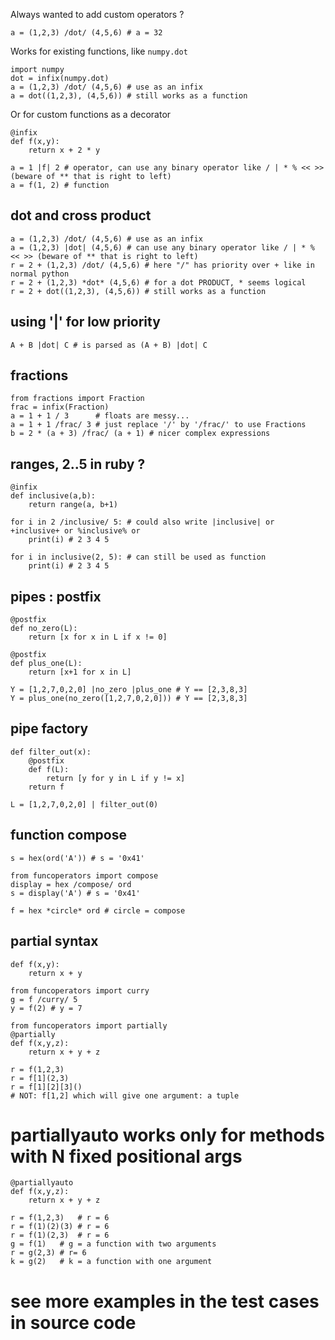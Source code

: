 Always wanted to add custom operators ?

    a = (1,2,3) /dot/ (4,5,6) # a = 32

Works for existing functions, like `numpy.dot`

    import numpy
    dot = infix(numpy.dot)
    a = (1,2,3) /dot/ (4,5,6) # use as an infix
    a = dot((1,2,3), (4,5,6)) # still works as a function

Or for custom functions as a decorator

    @infix
    def f(x,y):
        return x + 2 * y

    a = 1 |f| 2 # operator, can use any binary operator like / | * % << >> (beware of ** that is right to left)
    a = f(1, 2) # function

## dot and cross product

    a = (1,2,3) /dot/ (4,5,6) # use as an infix
    a = (1,2,3) |dot| (4,5,6) # can use any binary operator like / | * % << >> (beware of ** that is right to left)
    r = 2 + (1,2,3) /dot/ (4,5,6) # here "/" has priority over + like in normal python
    r = 2 + (1,2,3) *dot* (4,5,6) # for a dot PRODUCT, * seems logical
    r = 2 + dot((1,2,3), (4,5,6)) # still works as a function

## using '|' for low priority

    A + B |dot| C # is parsed as (A + B) |dot| C

## fractions

    from fractions import Fraction
    frac = infix(Fraction)
    a = 1 + 1 / 3      # floats are messy...
    a = 1 + 1 /frac/ 3 # just replace '/' by '/frac/' to use Fractions
    b = 2 * (a + 3) /frac/ (a + 1) # nicer complex expressions

## ranges, 2..5 in ruby ?

    @infix
    def inclusive(a,b):
        return range(a, b+1)

    for i in 2 /inclusive/ 5: # could also write |inclusive| or +inclusive+ or %inclusive% or 
        print(i) # 2 3 4 5

    for i in inclusive(2, 5): # can still be used as function
        print(i) # 2 3 4 5

## pipes : postfix

    @postfix
    def no_zero(L):
        return [x for x in L if x != 0]

    @postfix
    def plus_one(L):
        return [x+1 for x in L]

    Y = [1,2,7,0,2,0] |no_zero |plus_one # Y == [2,3,8,3]
    Y = plus_one(no_zero([1,2,7,0,2,0])) # Y == [2,3,8,3]

## pipe factory

    def filter_out(x):
        @postfix
        def f(L):
            return [y for y in L if y != x]
        return f

    L = [1,2,7,0,2,0] | filter_out(0)

## function compose

    s = hex(ord('A')) # s = '0x41'

    from funcoperators import compose
    display = hex /compose/ ord
    s = display('A') # s = '0x41'

    f = hex *circle* ord # circle = compose

## partial syntax

    def f(x,y):
        return x + y
    
    from funcoperators import curry
    g = f /curry/ 5
    y = f(2) # y = 7

    from funcoperators import partially
    @partially
    def f(x,y,z):
        return x + y + z

    r = f(1,2,3)
    r = f[1](2,3)
    r = f[1][2][3]()
    # NOT: f[1,2] which will give one argument: a tuple

# partiallyauto works only for methods with N fixed positional args

    @partiallyauto
    def f(x,y,z):
        return x + y + z

    r = f(1,2,3)   # r = 6
    r = f(1)(2)(3) # r = 6
    r = f(1)(2,3)  # r = 6
    g = f(1)   # g = a function with two arguments 
    r = g(2,3) # r= 6
    k = g(2)   # k = a function with one argument

# see more examples in the test cases in source code
